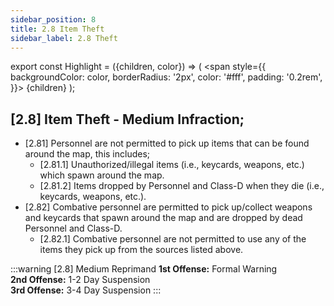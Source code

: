```yaml
---
sidebar_position: 8
title: 2.8 Item Theft 
sidebar_label: 2.8 Theft
---
```


export const Highlight = ({children, color}) => (
<span
style={{
      backgroundColor: color,
      borderRadius: '2px',
      color: '#fff',
      padding: '0.2rem',
    }}>
{children}
</span>
);

## [2.8] Item Theft - <Highlight color="#c29429">Medium Infraction</Highlight>;
- [2.81] Personnel are not permitted to pick up items that can be found around the map, this includes; 
  - [2.81.1] Unauthorized/illegal items (i.e., keycards, weapons, etc.) which spawn around the map. 
  - [2.81.2] Items dropped by Personnel and Class-D when they die (i.e., keycards, weapons, etc.).
- [2.82] Combative personnel are permitted to pick up/collect weapons and keycards that spawn around the map and are dropped by dead Personnel and Class-D.
  - [2.82.1] Combative personnel are not permitted to use any of the items they pick up from the sources listed above.


:::warning [2.8] Medium Reprimand
**1st Offense:** Formal Warning <br />
**2nd Offense:** 1-2 Day Suspension <br />
**3rd Offense:** 3-4 Day Suspension
:::



